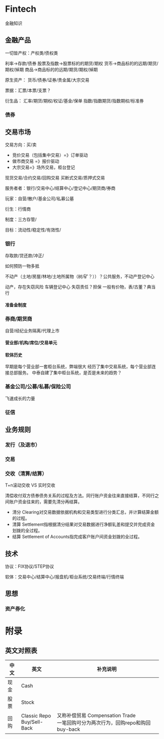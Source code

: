# Fintech
金融知识

## 金融产品
一切皆产权：产权类/债权类

利率->存款/债券
股票及指数->股票标的的期货/期权
货币->商品标的的远期/期货/期权/掉期
商品->商品标的的远期/期货/期权/掉期

原生资产：
货币/债券/证券/贵金属/大宗交易

票据：汇票/本票/支票？

衍生品：
汇率/期货/期权/权证/基金/保单
指数/指数期货/指数期权/标准券
### 债券

## 交易市场
交易方向：买/卖

+ 竞价交易（包括集中交易）=》订单驱动
+ 做市商交易 =》报价驱动
+ 大宗交易=》场外交易，柜台登记

现货交易/合约交易/回购交易
买断式交易/质押式交易

服务者者：银行/交易中心/结算中心/登记中心/期货商/券商

玩家：自营/散户/基金公司/私募公墓

衍生：行情商

制度：三方存管/

目标：流动性/稳定性/有效性/

### 银行
存取款/贷还款/冲正/

如何预防一物多抵

不动产（土地/房屋/林地/土地所属物（树/矿？））？公共服务，不动产登记中心

动产，存在失窃风险 车辆登记中心 失窃责任？担保
一般有价物，表/古董？典当行
#### 准备金制度
### 券商/期货商
自营/经纪业务隔离/代理上市
#### 营业部/机构/席位/交易单元
#### 软体历史
早期是每个营业部一套柜台系统，弊端很大
经历了集中交易系统，每个营业部连接总部服务。
中泰自建了集中柜台系统，是否是未来的趋势？
### 基金公司/公募/私募/保险公司
飞速成长的力量
### 征信

## 业务规则
### 发行（及退市）
### 交易
### 交收（清算/结算）
T+n滚动交收 VS 实时交收

清偿收付双方债券债务关系的过程及方法。同行账户资金往来直接结算，不同行之间账户资金往来的，需要先清分再结算。
+ 清分  Clearing对交易数据依据机构和交易类型进行分类汇总，并计算结算金额的过程。
+ 清算 Settlement指根据清分结果对交易数据进行净额轧差和提交并完成资金划拨的全过程。
+ 结算  Settlement of Accounts指完成客户账户间资金划拨的全过程。


## 技术
协议：FIX协议/STEP协议

软体：交易中心/结算中心/报盘机/柜台系统/交易终端/行情终端

## 思想
### 资产券化


# 附录
## 英文对照表
中文|英文|补充说明
---|---|---
现金|Cash
股票|Stock
回购|Classic Repo<br>Buy/Sell-Back|又称补偿贸易 Compensation Trade<br>一笔回购可分为两次行为，回购repo和购回buy-back